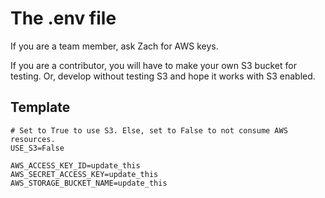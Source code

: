 # The .env file
If you are a team member, ask Zach for AWS keys.

If you are a contributor, you will have to make your own S3 bucket for testing. Or, develop without testing S3 and hope it works with S3 enabled.

## Template
```env
# Set to True to use S3. Else, set to False to not consume AWS resources.
USE_S3=False

AWS_ACCESS_KEY_ID=update_this
AWS_SECRET_ACCESS_KEY=update_this
AWS_STORAGE_BUCKET_NAME=update_this
```